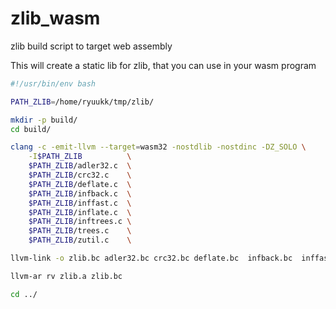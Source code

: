 # zlib_wasm
zlib build script to target web assembly

This will create a static lib for zlib, that you can use in your wasm program

```bash
#!/usr/bin/env bash

PATH_ZLIB=/home/ryuukk/tmp/zlib/

mkdir -p build/
cd build/

clang -c -emit-llvm --target=wasm32 -nostdlib -nostdinc -DZ_SOLO \
    -I$PATH_ZLIB          \
    $PATH_ZLIB/adler32.c  \
    $PATH_ZLIB/crc32.c    \
    $PATH_ZLIB/deflate.c  \
    $PATH_ZLIB/infback.c  \
    $PATH_ZLIB/inffast.c  \
    $PATH_ZLIB/inflate.c  \
    $PATH_ZLIB/inftrees.c \
    $PATH_ZLIB/trees.c    \
    $PATH_ZLIB/zutil.c    \

llvm-link -o zlib.bc adler32.bc crc32.bc deflate.bc  infback.bc  inffast.bc  inflate.bc  inftrees.bc  trees.bc  zutil.bc

llvm-ar rv zlib.a zlib.bc

cd ../
```
